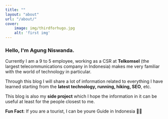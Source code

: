 ```yaml
---
title: ""
layout: "about"
url: "/about/"
cover: 
    image: img/thirdforhugo.jpg
    alt: 'first img'
---
```


### Hello, I'm Agung **Niswanda.**

Currently I am a 9 to 5 employee, working as a CSR at **Telkomsel** (the largest telecommunications company in Indonesia) makes me very familiar with the world of technology in particular.

Through this blog I will share a lot of information related to everything I have learned starting from the **latest technology, running, hiking, SEO**, etc.

This blog is also my **side project** which I hope the information in it can be useful at least for the people closest to me.

**Fun Fact**: If you are a tourist, I can be youre Guide in Indonesia 👋🏽
